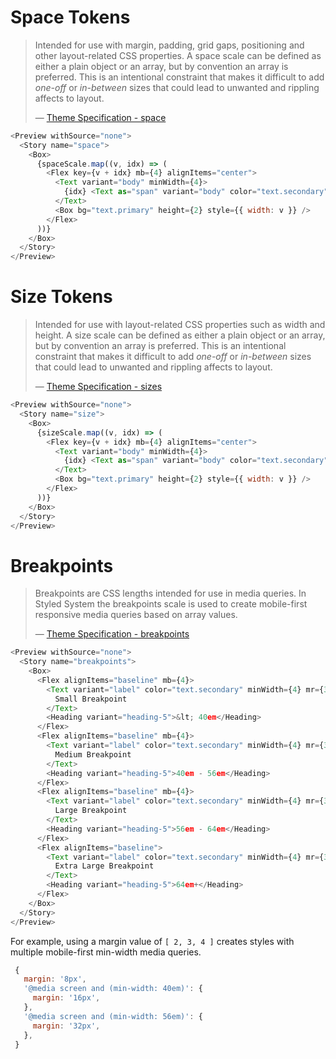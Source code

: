<Meta title="Foundations/Other Tokens" />

# Space Tokens

> Intended for use with margin, padding, grid gaps, positioning and other layout-related CSS properties. A space scale can be defined as either a plain object or an array, but by convention an array is preferred. This is an intentional constraint that makes it difficult to add _one-off_ or _in-between_ sizes that could lead to unwanted and rippling affects to layout.
>
> — [Theme Specification - space](https://styled-system.com/theme-specification#space)

```js
<Preview withSource="none">
  <Story name="space">
    <Box>
      {spaceScale.map((v, idx) => (
        <Flex key={v + idx} mb={4} alignItems="center">
          <Text variant="body" minWidth={4}>
            {idx} <Text as="span" variant="body" color="text.secondary">{`(${v}px)`}</Text>
          </Text>
          <Box bg="text.primary" height={2} style={{ width: v }} />
        </Flex>
      ))}
    </Box>
  </Story>
</Preview>
```

# Size Tokens

> Intended for use with layout-related CSS properties such as width and height. A size scale can be defined as either a plain object or an array, but by convention an array is preferred. This is an intentional constraint that makes it difficult to add _one-off_ or _in-between_ sizes that could lead to unwanted and rippling affects to layout.
>
> — [Theme Specification - sizes](https://styled-system.com/table#layout)

```js
<Preview withSource="none">
  <Story name="size">
    <Box>
      {sizeScale.map((v, idx) => (
        <Flex key={v + idx} mb={4} alignItems="center">
          <Text variant="body" minWidth={4}>
            {idx} <Text as="span" variant="body" color="text.secondary">{`(${v}px)`}</Text>
          </Text>
          <Box bg="text.primary" height={2} style={{ width: v }} />
        </Flex>
      ))}
    </Box>
  </Story>
</Preview>
```

# Breakpoints

> Breakpoints are CSS lengths intended for use in media queries. In Styled System the breakpoints scale is used to create mobile-first responsive media queries based on array values.
>
> — [Theme Specification - breakpoints](https://styled-system.com/theme-specification/#breakpoints)

```js
<Preview withSource="none">
  <Story name="breakpoints">
    <Box>
      <Flex alignItems="baseline" mb={4}>
        <Text variant="label" color="text.secondary" minWidth={4} mr={3}>
          Small Breakpoint
        </Text>
        <Heading variant="heading-5">&lt; 40em</Heading>
      </Flex>
      <Flex alignItems="baseline" mb={4}>
        <Text variant="label" color="text.secondary" minWidth={4} mr={3}>
          Medium Breakpoint
        </Text>
        <Heading variant="heading-5">40em - 56em</Heading>
      </Flex>
      <Flex alignItems="baseline" mb={4}>
        <Text variant="label" color="text.secondary" minWidth={4} mr={3}>
          Large Breakpoint
        </Text>
        <Heading variant="heading-5">56em - 64em</Heading>
      </Flex>
      <Flex alignItems="baseline">
        <Text variant="label" color="text.secondary" minWidth={4} mr={3}>
          Extra Large Breakpoint
        </Text>
        <Heading variant="heading-5">64em+</Heading>
      </Flex>
    </Box>
  </Story>
</Preview>
```

For example, using a margin value of `[ 2, 3, 4 ]` creates styles with multiple mobile-first min-width media queries.

```js
 {
   margin: '8px',
   '@media screen and (min-width: 40em)': {
     margin: '16px',
   },
   '@media screen and (min-width: 56em)': {
     margin: '32px',
   },
 }
```
